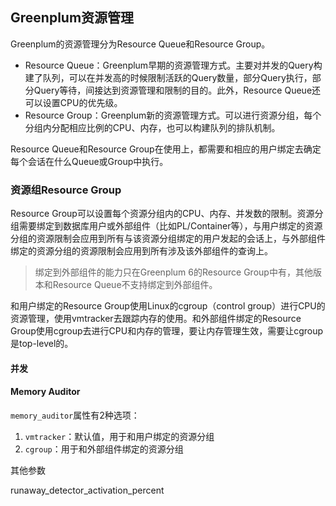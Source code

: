 ## Greenplum资源管理

Greenplum的资源管理分为Resource Queue和Resource Group。

- Resource Queue：Greenplum早期的资源管理方式。主要对并发的Query构建了队列，可以在并发高的时候限制活跃的Query数量，部分Query执行，部分Query等待，间接达到资源管理和限制的目的。此外，Resource Queue还可以设置CPU的优先级。
- Resource Group：Greenplum新的资源管理方式。可以进行资源分组，每个分组内分配相应比例的CPU、内存，也可以构建队列的排队机制。

Resource Queue和Resource Group在使用上，都需要和相应的用户绑定去确定每个会话在什么Queue或Group中执行。

### 资源组Resource Group

Resource Group可以设置每个资源分组内的CPU、内存、并发数的限制。资源分组需要绑定到数据库用户或外部组件（比如PL/Container等），与用户绑定的资源分组的资源限制会应用到所有与该资源分组绑定的用户发起的会话上，与外部组件绑定的资源分组的资源限制会应用到所有涉及该外部组件的查询上。

> 绑定到外部组件的能力只在Greenplum 6的Resource Group中有，其他版本和Resource Queue不支持绑定到外部组件。

和用户绑定的Resource Group使用Linux的cgroup（control group）进行CPU的资源管理，使用vmtracker去跟踪内存的使用。和外部组件绑定的Resource Group使用cgroup去进行CPU和内存的管理，要让内存管理生效，需要让cgroup是top-level的。

#### 并发



#### Memory Auditor

`memory_auditor`属性有2种选项：

1. `vmtracker`：默认值，用于和用户绑定的资源分组
2. `cgroup`：用于和外部组件绑定的资源分组

其他参数

runaway_detector_activation_percent



